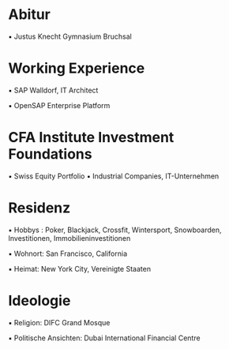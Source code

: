 # Abitur

▪︎ Justus Knecht Gymnasium Bruchsal 

# Working Experience 

▪︎ SAP Walldorf, IT Architect 

▪︎ OpenSAP Enterprise Platform 

# CFA Institute Investment Foundations 

▪︎ Swiss Equity Portfolio 
▪︎ Industrial Companies, IT-Unternehmen

# Residenz 

▪︎ Hobbys : Poker, Blackjack, Crossfit, Wintersport, Snowboarden, Investitionen, Immobilieninvestitionen 

▪︎ Wohnort: San Francisco, California 

▪︎ Heimat: New York City, Vereinigte Staaten

# Ideologie

▪︎ Religion: DIFC Grand Mosque 

▪︎ Politische Ansichten: Dubai International Financial Centre
